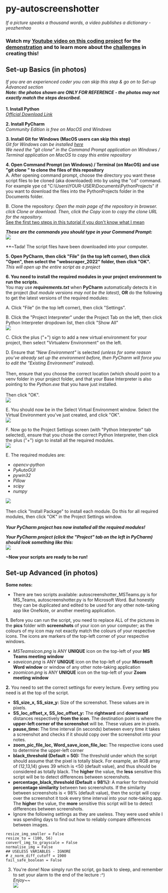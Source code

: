 # py-autoscreenshotter
*If a picture speaks a thousand words, a video publishes a dictionary - yeozhenhao*

### Watch my [Youtube video on this coding project](https://youtu.be/8ZPajQafiF4) for the <u>demonstration</u> and to learn more about the <u>challenges</u> in creating this!

## Set-up Basics (in photos)
*If you are an experienced coder you can skip this step & go on to Set-up Advanced section*\
***Note: the photos shown are ONLY FOR REFERENCE - the photos may not exactly match the steps described.***

####
**1. Install Python**\
*[Official Download Link](https://www.python.org/downloads)*

**2. Install PyCharm**\
*Community Edition is free on MacOS and Windows*

**3. Install Git for Windows (MacOS users can skip this step)**\
*Git for Windows can be installed [here](https://gitforwindows.org)*\
*We need the "git clone" in the Command Prompt application on Windows / Terminal application on MacOS to copy this entire repository*

**4. Open Command Prompt (on Windows) / Terminal (on MacOS) and use "git clone <my repository link>" to clone the files of this repository**\
A. After opening command prompt, choose the directory you want these script files to be cloned (aka downloaded) into by using the "cd" command. For example ype cd "C:\Users\YOUR-USER\Documents\PythonProjects" if you want to download the files into the PythonProjects folder in the Documents folder.

B. Clone the repository: *Open the main page of the repository in browser. click Clone or download. Then, click the Copy icon to copy the clone URL for the repository.*\
[See the first two steps in this tutorial if you don't know what I mean](https://blogs.sap.com/2019/07/12/how-to-clone-a-github-repository-to-local-mac-computer/)

***These are the commands you should type in your Command Prompt:***\
![](tutorialPics/CMDcommand.png)

**~Tada! The script files have been downloaded into your computer.

**5. Open PyCharm, then click "File" (in the top left corner), then click "Open", then select the "webscraper_2022" folder, then click "OK".**\
*This will open up the entire script as a project*

**6. You need to install the required modules in your project environment to run the scripts.**\
You may use ***requirements.txt*** when **PyCharm** automatically detects it in the project *(but module versions may not be the latest)*, **OR** do the following to get the latest versions of the required modules:

A. Click "File" (in the top left corner), then click "Settings".

B. Click the "Project Interpreter" under the Project Tab on the left, then click Python Interpreter dropdown list, then click "Show All"\
![](tutorialPics/PythonInterpreterShowAll.png)

C. Click the plus ("+") sign to add a new virtual environment for your project, then select "Virtualenv Environment" on the left.

D. Ensure that *"New Environment"* is selected *(unless for some reason you've already set up the environment before, then PyCharm will force you to edit the "Existing Environment" instead).*\
\
Then, ensure that you choose the correct location (which should point to a venv folder in your project folder, and that your Base Interpreter is also pointing to the *Python.exe* that you have just installed.\
\
Then click "OK".\
![](tutorialPics/VirtualenvSettings.png)

E. You should now be in the Select Virtual Environment window. Select the Virtual Environment you've just created, and click "OK".\
![](tutorialPics/SelectVirtualEnv.png)

F. Now go to the Project Settings screen (with "Python Interpreter" tab selected), ensure that you chose the correct Python Interpreter, then click the plus ("+") sign to install all the required modules.\
![](tutorialPics/InstallModules_01.png)

E. The required modules are:
- *opencv-python*
- *PyAutoGUI*
- *pywin32*
- *Pillow*
- *scipy*
- *numpy*

![](tutorialPics/InstallModules_02.png)\
\
Then click "Install Package" to install each module. Do this for all required modules, then click "OK" in the Project Settings window.\
\
***Your PyCharm project has now installed all the required modules!***

***Your PyCharm project (click the "Project" tab on the left in PyCharm) should look something like this:***\
![](tutorialPics/PyCharmProject.png)

**~Now your scripts are ready to be run!**

## Set-up Advanced (in photos)
**Some notes:**
- There are two scripts available: autoscreenshotter_MSTeams.py is for MS_Teams, autoscreenshotter.py is for Microsoft Word. But honestly they can be duplicated and edited to be used for any other note-taking app like OneNote, or another meeting application. 

**1.** Before you can run the script, you need to replace ALL of the pictures in the **pics** folder with **screenshots** of your icon on your computer; as the colours of my icon may not exactly match the colours of your respective icons. The icons are markers of the top-left corner of your respective windows.
- *MSTeamsicon.png* is ANY **UNIQUE** icon on the top-left of your **MS Teams meeting window**
- *saveicon.png* is ANY **UNIQUE** icon on the top-left of your **Microsoft Word window** or window of any other note-taking application
- *zoomicon.png* is ANY **UNIQUE** icon on the top-left of your **Zoom meeting window**


**2.** You need to set the correct settings for every lecture. Every setting you need is at the top of the script.
- **SS_size_x, SS_size_y:** Size of the screenshot. These values are in pixels.
- **SS_loc_offset_x, SS_loc_offset_y:** The **rightward** and **downward** distances respectively **from the icon**. The destination point is where the **upper-left corner of the screenshot** will be. These values are in pixels.
- **pause_time:** The time interval (in seconds) between every time it takes a screenshot and checks if it should copy over the screenshot into your notes.
- **zoom_pic_file_loc, Word_save_icon_file_loc:** The respective icons used to determine the upper-left corner
- **black_threshold (Default = 50):** The threshold **<sum of RGB array>** under which the script should assume that the pixel is totally black. For example, an RGB array of (12,13,14) gives 39 which is <50 (default value), and thus should be considered as totally black. The **higher** the value, the **less** sensitive this script will be to detect differences between screenshots.
- **percentage_black_threshold (Default = 98%):** A marker for threshold **percentage similarity** between two screenshots. If the similarity between screenshots is < 98% (default value), then the script will copy over the screenshot it took every time interval into your note-taking app. The **higher** the value, the **more** sensitive this script will be to detect differences between screenshots.
- Ignore the following settings as they are useless. They were used while I was spending days to find out how to reliably compare differences between images.
```
resize_img_smaller = False
resize_to = (100, 56)
convert_img_to_grayscale = False
normalise_img = False
## USELESS VARIABLES - IGNORE
# z_norm_diff_cutoff = 1900
fail_safe_boolean = False
```

3. You're done! Now simply run the script, go back to sleep, and remember to set your alarm to the end of the lecture :^)\
*Enjoy*~~\
![](tutorialPics/RunScript.png)